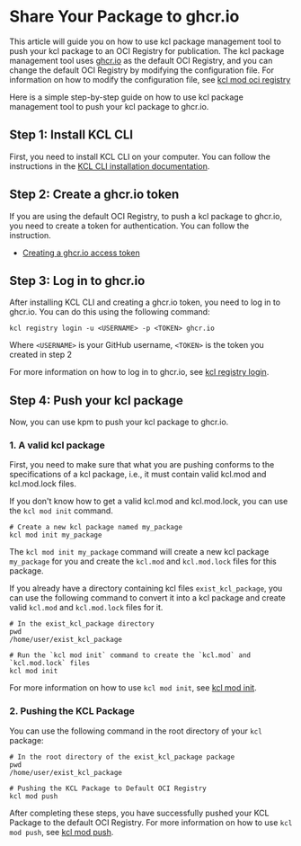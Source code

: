 # Share Your Package to ghcr.io

This article will guide you on how to use kcl package management tool to push your kcl package to an OCI Registry for publication. The kcl package management tool uses [ghcr.io](https://ghcr.io) as the default OCI Registry, and you can change the default OCI Registry by modifying the configuration file. For information on how to modify the configuration file, see [kcl mod oci registry](https://github.com/kcl-lang/kpm/blob/main/docs/kpm_oci.md#kpm-registry)

Here is a simple step-by-step guide on how to use kcl package management tool to push your kcl package to ghcr.io.

## Step 1: Install KCL CLI

First, you need to install KCL CLI on your computer. You can follow the instructions in the [KCL CLI installation documentation](https://kcl-lang.io/docs/user_docs/getting-started/install).

## Step 2: Create a ghcr.io token

If you are using the default OCI Registry, to push a kcl package to ghcr.io, you need to create a token for authentication. You can follow the instruction.

- [Creating a ghcr.io access token](https://docs.github.com/en/authentication/keeping-your-account-and-data-secure/managing-your-personal-access-tokens#creating-a-personal-access-token-classic)

## Step 3: Log in to ghcr.io

After installing KCL CLI and creating a ghcr.io token, you need to log in to ghcr.io. You can do this using the following command:

```shell
kcl registry login -u <USERNAME> -p <TOKEN> ghcr.io
```

Where `<USERNAME>` is your GitHub username, `<TOKEN>` is the token you created in step 2

For more information on how to log in to ghcr.io, see [kcl registry login](https://www.kcl-lang.io/docs/tools/cli/package-management/command-reference/login).

## Step 4: Push your kcl package

Now, you can use kpm to push your kcl package to ghcr.io.

### 1. A valid kcl package

First, you need to make sure that what you are pushing conforms to the specifications of a kcl package, i.e., it must contain valid kcl.mod and kcl.mod.lock files.

If you don't know how to get a valid kcl.mod and kcl.mod.lock, you can use the `kcl mod init` command.

```shell
# Create a new kcl package named my_package
kcl mod init my_package
```

The `kcl mod init my_package` command will create a new kcl package `my_package` for you and create the `kcl.mod` and `kcl.mod.lock` files for this package.

If you already have a directory containing kcl files `exist_kcl_package`, you can use the following command to convert it into a kcl package and create valid `kcl.mod` and `kcl.mod.lock` files for it.

```shell
# In the exist_kcl_package directory
pwd
/home/user/exist_kcl_package

# Run the `kcl mod init` command to create the `kcl.mod` and `kcl.mod.lock` files
kcl mod init
```

For more information on how to use `kcl mod init`, see [kcl mod init](https://kcl-lang.io/docs/tools/cli/package-management/command-reference/init).

### 2. Pushing the KCL Package

You can use the following command in the root directory of your `kcl` package:

```shell
# In the root directory of the exist_kcl_package package
pwd
/home/user/exist_kcl_package

# Pushing the KCL Package to Default OCI Registry
kcl mod push
```

After completing these steps, you have successfully pushed your KCL Package to the default OCI Registry.
For more information on how to use `kcl mod push`, see [kcl mod push](https://kcl-lang.io/docs/tools/cli/package-management/command-reference/push).
